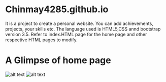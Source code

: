 # Chinmay4285.github.io
It is a project to create a personal website. You can add achievements, projects, your skills etc. The language used is HTML5,CSS annd bootstrap version 3.5. Refer to index.HTML page for the home page and other respective HTML pages to modify.

# A Glimpse of home page
![alt text](https://github.com/Chinmay4285/Chinmay4285.github.io/images/certedx.PNG)
![alt text](https://github.com/Chinmay4285/TensorFlow-Image-Classification-Alexnet/blob/master/Graphs.JPG)
